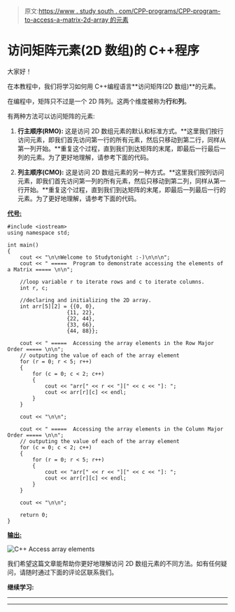 > 原文:[https://www . study south . com/CPP-programs/CPP-program-to-access-a-matrix-2d-array 的元素](https://www.studytonight.com/cpp-programs/cpp-program-to-access-the-elements-of-a-matrix-2d-array)

# 访问矩阵元素(2D 数组)的 C++程序

大家好！

在本教程中，我们将学习如何用 C++编程语言**访问矩阵(2D 数组)**的元素。

在编程中，矩阵只不过是一个 2D 阵列。这两个维度被称为**行**和**列**。

有两种方法可以访问矩阵的元素:

1.  **行主顺序(RMO):** 这是访问 2D 数组元素的默认和标准方式。**这里我们按行访问元素，即我们首先访问第一行的所有元素，然后只移动到第二行，同样从第一列开始。**重复这个过程，直到我们到达矩阵的末尾，即最后一行最后一列的元素。为了更好地理解，请参考下面的代码。

2.  **列主顺序(CMO):** 这是访问 2D 数组元素的另一种方式。**这里我们按列访问元素，即我们首先访问第一列的所有元素，然后只移动到第二列，同样从第一行开始。**重复这个过程，直到我们到达矩阵的末尾，即最后一列最后一行的元素。为了更好地理解，请参考下面的代码。

<u>**代号:**</u>

```
#include <iostream>
using namespace std;

int main()
{
    cout << "\n\nWelcome to Studytonight :-)\n\n\n";
    cout << " =====  Program to demonstrate accessing the elements of a Matrix ===== \n\n";

    //loop variable r to iterate rows and c to iterate columns.
    int r, c;

    //declaring and initializing the 2D array.
    int arr[5][2] = {{0, 0},
                   {11, 22},
                   {22, 44},
                   {33, 66},
                   {44, 88}};   

    cout << " =====  Accessing the array elements in the Row Major Order ===== \n\n";    
    // outputing the value of each of the array element
    for (r = 0; r < 5; r++)
    {
        for (c = 0; c < 2; c++)
        {
            cout << "arr[" << r << "][" << c << "]: ";
            cout << arr[r][c] << endl;
        }
    }

    cout << "\n\n";

    cout << " =====  Accessing the array elements in the Column Major Order ===== \n\n";    
    // outputing the value of each of the array element
    for (c = 0; c < 2; c++)
    {
        for (r = 0; r < 5; r++)
        {
            cout << "arr[" << r << "][" << c << "]: ";
            cout << arr[r][c] << endl;
        }
    }

    cout << "\n\n";

    return 0;
}
```

<u>**输出:**</u>

![C++ Access array elements](../Images/4eac08608f683fac2384b0d2f93968b7.png)

我们希望这篇文章能帮助你更好地理解访问 2D 数组元素的不同方法。如有任何疑问，请随时通过下面的评论区联系我们。

**继续学习:**

* * *

* * *